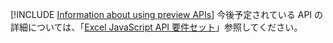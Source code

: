[!INCLUDE [Information about using preview APIs](../includes/using-preview-apis.md)]
今後予定されている API の詳細については、「[Excel JavaScript API 要件セット](/javascript/api/requirement-sets/excel/excel-preview-apis)」参照してください。